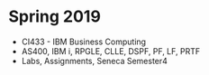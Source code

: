 # Spring 2019  
- CI433 - IBM Business Computing  
- AS400, IBM i, RPGLE, CLLE, DSPF, PF, LF, PRTF  
- Labs, Assignments, Seneca Semester4
